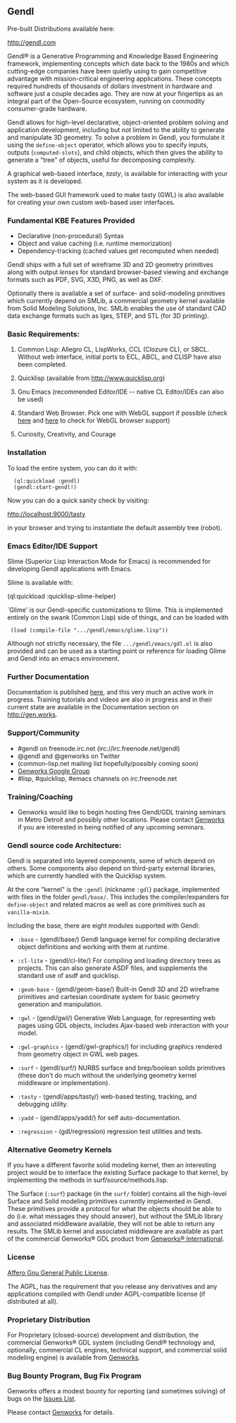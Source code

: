 
## Gendl

Pre-built Distributions available here: 

  http://gendl.com

Gendl® is a Generative Programming and Knowledge Based Engineering
framework, implementing concepts which date back to the 1980s and
which cutting-edge companies have been quietly using to gain
competitive advantage with mission-critical engineering
applications. These concepts required hundreds of thousands of dollars
investment in hardware and software just a couple decades ago. They
are now at your fingertips as an integral part of the Open-Source
ecosystem, running on commodity consumer-grade hardware.

Gendl allows for high-level declarative, object-oriented problem
solving and application development, including but not limited to the
ability to generate and manipulate 3D geometry. To solve a problem in
Gendl, you formulate it using the `define-object` operator, which
allows you to specify inputs, outputs (`computed-slots`), and child
objects, which then gives the ability to generate a "tree" of objects,
useful for decomposing complexity.

A graphical web-based interface, *tasty*, is available for interacting
with your system as it is developed.

The web-based GUI framework used to make tasty (GWL) is also available
for creating your own custom web-based user interfaces. 

### Fundamental KBE Features Provided

- Declarative (non-procedural) Syntax
- Object and value caching (i.e. runtime memorization)
- Dependency-tracking (cached values get recomputed when needed)

Gendl ships with a full set of wireframe 3D and 2D geometry primitives
along with output *lenses* for standard browser-based viewing and
exchange formats such as PDF, SVG, X3D, PNG, as well as DXF.

Optionally there is available a set of surface- and solid-modeling
primitives which currently depend on SMLib, a commercial geometry
kernel available from Solid Modeling Solutions, Inc. SMLib enables the
use of standard CAD data exchange formats such as Iges, STEP, and STL
(for 3D printing). 


### Basic Requirements:

 1. Common Lisp: Allegro CL, LispWorks, CCL (Clozure CL), or
    SBCL. Without web interface, initial ports to ECL, ABCL, and CLISP
    have also been completed.

 2. Quicklisp (available from http://www.quicklisp.org)

 3. Gnu Emacs (recommended Editor/IDE -- native CL Editor/IDEs can
    also be used)

 4. Standard Web Browser. Pick one with WebGL support if possible
    (check [here](http://www.x3dom.org/?page_id=9) and
    [here](http://www.x3dom.org/check/) to check for WebGL browser
    support)

 5. Curiosity, Creativity, and Courage


### Installation

 To load the entire system, you can do it with:

```common-lisp
  (ql:quickload :gendl)
  (gendl:start-gendl!)
```

Now you can do a quick sanity check by visiting:

  [http://localhost:9000/tasty](http://localhost:9000/tasty)

in your browser and trying to instantiate the default assembly tree
(robot).

### Emacs Editor/IDE Support

Slime (Superior Lisp Interaction Mode for Emacs) is recommended 
for developing Gendl applications with Emacs.  

Slime is available with:

   (ql:quickload :quicklisp-slime-helper)

`Glime' is our Gendl-specific customizations to Slime. This is
implemented entirely on the swank (Common Lisp) side of things, and
can be loaded with

 ```common-lisp
  (load (compile-file ".../gendl/emacs/glime.lisp"))
 ```

Although not strictly necessary, the file `.../gendl/emacs/gdl.el` is
also provided and can be used as a starting point or reference for
loading Glime and Gendl into an emacs environment.

### Further Documentation

Documentation is published
[here](http://gen.works/downloads/tutorial.pdf), and this very much
an active work in progress. Training tutorials and videos are also in
progress and in their current state are available in the Documentation
section on http://gen.works.


### Support/Community

* #gendl on freenode.irc.net (irc://irc.freenode.net/gendl)
* @gendl and @genworks on Twitter
* (common-lisp.net mailing list hopefully/possibly coming soon)
* [Genworks Google Group](http://groups.google.com/group/genworks)
* #lisp, #quicklisp, #emacs channels on irc.freenode.net

### Training/Coaching

* Genworks would like to begin hosting free Gendl/GDL training
  seminars in Metro Detroit and possibly other locations. Please
  contact [Genworks](http://gen.works) if you are interested in
  being notified of any upcoming seminars.


### Gendl source code Architecture:

Gendl is separated into layered components, some of which depend on
others. Some components also depend on third-party external libraries,
which are currently handled with the Quicklisp system.

At the core "kernel" is the `:gendl` (nickname `:gdl`) package,
implemented with files in the folder `gendl/base/`. This includes the
compiler/expanders for `define-object` and related macros as well as
core primitives such as `vanilla-mixin`.

Including the base, there are eight modules supported with Gendl:


* `:base` - (gendl/base/) Gendl language kernel for compiling
     declarative object definitions and working with them at runtime.

* `:cl-lite` - (gendl/cl-lite/) For compiling and loading directory
     trees as projects. This can also generate ASDF files, and
     supplements the standard use of asdf and quicklisp.

* `:geom-base` - (gendl/geom-base/) Built-in Gendl 3D and 2D wireframe
      primitives and cartesian coordinate system for basic geometry
      generation and manipulation.


* `:gwl` - (gendl/gwl/) Generative Web Language, for representing web pages
       using GDL objects, includes Ajax-based web interaction with
       your model.


* `:gwl-graphics` - (gendl/gwl-graphics/) for including graphics
     rendered from geometry object in GWL web pages.

* `:surf` - (gendl/surf/) NURBS surface and brep/boolean solids
      primitives (these don't do much without the underlying geometry
      kernel middleware or implementation).

* `:tasty` - (gendl/apps/tasty/) web-based testing, tracking, and
   debugging utility. 

* `:yadd` - (gendl/apps/yadd/) for self auto-documentation.

* `:regression` - (gdl/regression) regression test utilities and tests.


### Alternative Geometry Kernels

If you have a different favorite solid modeling kernel, then an
interesting project would be to interface the existing Surface package
to that kernel, by implementing the methods in
surf/source/methods.lisp.

The Surface (`:surf`) package (in the `surf/` folder) contains all the
high-level Surface and Solid modeling primitives currently implemented
in Gendl. These primitives provide a protocol for what the objects
should be able to do (i.e. what messages they should answer), but
without the SMLib library and associated middleware available, they
will not be able to return any results.  The SMLib kernel and
associated middleware are available as part of the commercial
Genworks® GDL product from [Genworks®
International](http://gen.works).


### License

[Affero Gnu General Public License](http://www.gnu.org/licenses/agpl.txt).

The AGPL, has the requirement that you release any derivatives and any
applications compiled with Gendl under AGPL-compatible license (if
distributed at all).


### Proprietary Distribution

For Proprietary (closed-source) development and distribution, the
commercial Genworks® GDL system (including Gendl® technology and,
optionally, commercial CL engines, technical support, and commercial
solid modeling engine) is available from [Genworks](http://gen.works). 


### Bug Bounty Program, Bug Fix Program
Genworks offers a modest bounty for reporting (and sometimes solving)
of bugs on the [Issues
List](https://gitlab.common-lisp.net/gendl/gendl/issues?scope=all&state=opened).

Please contact [Genworks](http://gen.works) for details.








